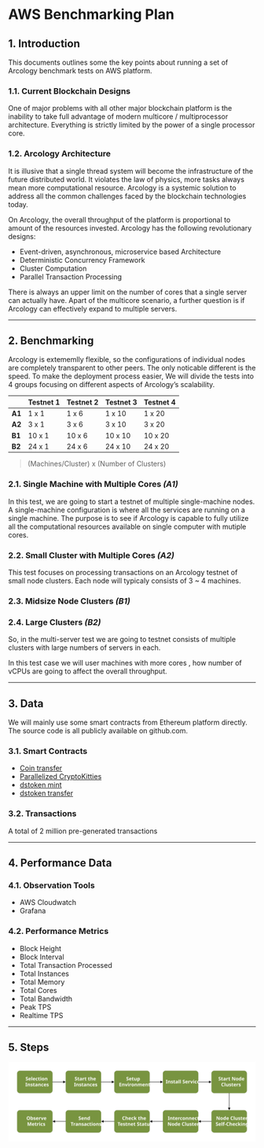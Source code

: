 # AWS Benchmarking Plan

## 1. Introduction

This documents outlines some the key points about running a set of Arcology benchmark tests on AWS platform.

### 1.1. Current Blockchain Designs

One of major problems with all other major blockchain platform is the inability to take full advantage of modern multicore / multiprocessor architecture. Everything is strictly limited by the power of a single processor core.

### 1.2. Arcology Architecture

It is illusive that a single thread system will become the infrastructure of the future distributed world. It violates the law of physics, more tasks always mean more computational resource. Arcology is a systemic solution to address all the common challenges faced by the blockchain technologies today.

On Arcology, the overall throughput of the platform is proportional to amount of the resources invested. Arcology has the following revolutionary designs:

- Event-driven, asynchronous, microservice based Architecture
- Deterministic Concurrency Framework
- Cluster Computation
- Parallel Transaction Processing

There is always an upper limit on the number of cores that a single server can actually have. Apart of the multicore scenario, a further question is if Arcology can effectively expand to multiple servers.

---

## 2. Benchmarking

 Arcology is extememlly flexible, so the configurations of individual nodes are completely transparent to other peers. The only noticable different is the speed. To make the deployment process easier, We will divide the tests into 4 groups focusing on different aspects of Arcology’s scalability.

| |Testnet 1 | Testnet 2  |Testnet 3  |Testnet 4  |
|---|---|---|---|---|
|**A1**  |  1 x 1    |1 x 6   | 1 x 10  |1 x 20   |
|**A2**  |  3 x 1    |3 x 6   | 3 x 10  |3 x 20   |
|**B1**  |  10 x 1   |10 x 6  | 10 x 10 |10 x 20  |
|**B2**  |  24 x 1   |24 x 6  | 24 x 10 |24 x 20  |

> (Machines/Cluster) x (Number of Clusters)

### 2.1. Single Machine with Multiple Cores *(A1)*

In this test, we are going to start a testnet of multiple single-machine nodes. A single-machine configuration is where all the services are running on a single machine. The purpose is to see if Arcology is capable to fully utilize all the computational resources available on single computer with mutiple cores.

### 2.2. Small Cluster with Multiple Cores *(A2)*

This test focuses on processing transactions on an Arcology testnet of small node clusters. Each node will typicaly consists of 3 ~ 4 machines.

### 2.3. Midsize Node Clusters *(B1)*

### 2.4. Large Clusters *(B2)*

So, in the multi-server test we are going to testnet consists of multiple clusters with large numbers of servers in each.

In this test case we will user machines with more cores , how number of vCPUs are going to affect the overall throughput.

---

## 3. Data

We will mainly use some smart contracts from Ethereum platform directly. The source code is all publicly available on github.com.

### 3.1. Smart Contracts

- [Coin transfer](https://github.com/arcology-network/parallel-coin-transfer)
- [Parallelized CryptoKitties](https://github.com/arcology-network/parallel-kitties)
- [dstoken mint](https://github.com/arcology-network/parallel-dstoken)
- [dstoken transfer](https://github.com/arcology-network/parallel-dstoken)

### 3.2. Transactions

A total of 2 million pre-generated transactions

---

## 4. Performance Data

### 4.1. Observation Tools

- AWS Cloudwatch
- Grafana

### 4.2. Performance Metrics

- Block Height
- Block Interval
- Total Transaction Processed
- Total Instances
- Total Memory
- Total Cores
- Total Bandwidth
- Peak TPS
- Realtime TPS

---

## 5. Steps

![alt text](./img/start-testnet.svg)
